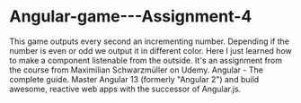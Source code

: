 # Angular-game---Assignment-4
This game outputs every second an incrementing number. Depending if the number is even or odd we output it in different color. Here I just learned how to make a component listenable from the outside. It's an assignment from the course from Maximilian Schwarzmüller on Udemy. Angular - The complete guide. Master Angular 13 (formerly "Angular 2") and build awesome, reactive web apps with the successor of Angular.js.
